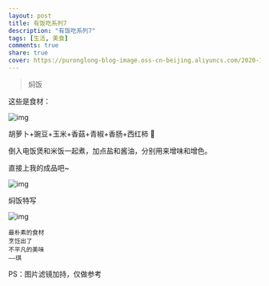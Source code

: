 ```yaml
---
layout: post
title: 有饭吃系列7
description: "有饭吃系列7"
tags: [生活, 美食]
comments: true
share: true
cover: https://puronglong-blog-image.oss-cn-beijing.aliyuncs.com/2020-12-27-IMG_4318.JPG
---
```


> 焖饭

<!-- more -->

这些是食材：

![img](https://puronglong-blog-image.oss-cn-beijing.aliyuncs.com/2020-12-27-IMG_4314.jpg)

胡萝卜+豌豆+玉米+香菇+青椒+香肠+西红柿 🍅

倒入电饭煲和米饭一起煮，加点盐和酱油，分别用来增味和增色。

直接上我的成品吧~

![img](https://puronglong-blog-image.oss-cn-beijing.aliyuncs.com/2020-12-27-IMG_4319.JPG)

焖饭特写

![img](https://puronglong-blog-image.oss-cn-beijing.aliyuncs.com/2020-12-27-IMG_4318.JPG)

```text
最朴素的食材
烹饪出了
不平凡的美味
——琪
```

PS：图片滤镜加持，仅做参考
